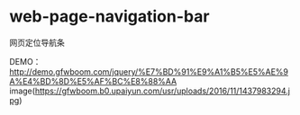 # web-page-navigation-bar
网页定位导航条

DEMO：http://demo.gfwboom.com/jquery/%E7%BD%91%E9%A1%B5%E5%AE%9A%E4%BD%8D%E5%AF%BC%E8%88%AA
image(https://gfwboom.b0.upaiyun.com/usr/uploads/2016/11/1437983294.jpg)
